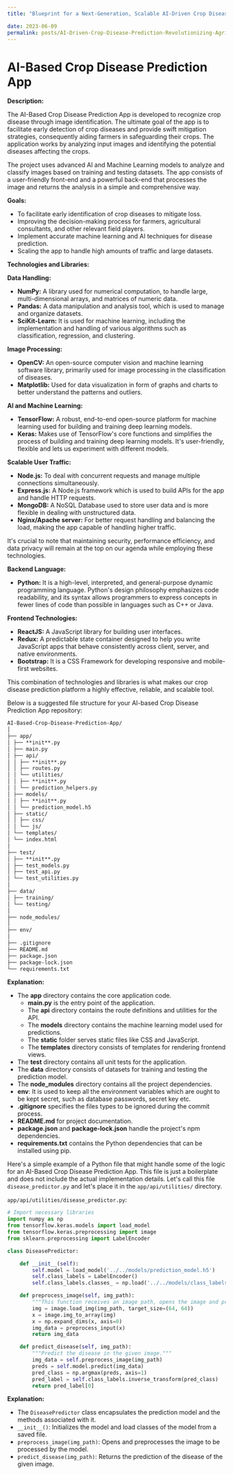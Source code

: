```yaml
---
title: "Blueprint for a Next-Generation, Scalable AI-Driven Crop Disease Prediction Ecosystem: Masterfully Integrating Design, Data, and Cloud Technologies for Superior High-Volume User Experience"

date: 2023-06-09
permalink: posts/AI-Driven-Crop-Disease-Prediction-Revolutionizing-Agriculture
---
```


# AI-Based Crop Disease Prediction App

**Description:**

The AI-Based Crop Disease Prediction App is developed to recognize crop disease through image identification. The ultimate goal of the app is to facilitate early detection of crop diseases and provide swift mitigation strategies, consequently aiding farmers in safeguarding their crops. The application works by analyzing input images and identifying the potential diseases affecting the crops.

The project uses advanced AI and Machine Learning models to analyze and classify images based on training and testing datasets. The app consists of a user-friendly front-end and a powerful back-end that processes the image and returns the analysis in a simple and comprehensive way.

**Goals:**

- To facilitate early identification of crop diseases to mitigate loss.
- Improving the decision-making process for farmers, agricultural consultants, and other relevant field players.
- Implement accurate machine learning and AI techniques for disease prediction.
- Scaling the app to handle high amounts of traffic and large datasets.

**Technologies and Libraries:**

**Data Handling:**

- **NumPy:** A library used for numerical computation, to handle large, multi-dimensional arrays, and matrices of numeric data.
- **Pandas:** A data manipulation and analysis tool, which is used to manage and organize datasets.
- **SciKit-Learn:** It is used for machine learning, including the implementation and handling of various algorithms such as classification, regression, and clustering.

**Image Processing:**

- **OpenCV:** An open-source computer vision and machine learning software library, primarily used for image processing in the classification of diseases.
- **Matplotlib:** Used for data visualization in form of graphs and charts to better understand the patterns and outliers.

**AI and Machine Learning:**

- **TensorFlow:** A robust, end-to-end open-source platform for machine learning used for building and training deep learning models.
- **Keras:** Makes use of TensorFlow's core functions and simplifies the process of building and training deep learning models. It's user-friendly, flexible and lets us experiment with different models.

**Scalable User Traffic:**

- **Node.js:** To deal with concurrent requests and manage multiple connections simultaneously.
- **Express.js:** A Node.js framework which is used to build APIs for the app and handle HTTP requests.
- **MongoDB:** A NoSQL Database used to store user data and is more flexible in dealing with unstructured data.
- **Nginx/Apache server:** For better request handling and balancing the load, making the app capable of handling higher traffic.

It's crucial to note that maintaining security, performance efficiency, and data privacy will remain at the top on our agenda while employing these technologies.

**Backend Language:**

- **Python:** It is a high-level, interpreted, and general-purpose dynamic programming language. Python's design philosophy emphasizes code readability, and its syntax allows programmers to express concepts in fewer lines of code than possible in languages such as C++ or Java.

**Frontend Technologies:**

- **ReactJS:** A JavaScript library for building user interfaces.
- **Redux:** A predictable state container designed to help you write JavaScript apps that behave consistently across client, server, and native environments.
- **Bootstrap:** It is a CSS Framework for developing responsive and mobile-first websites.

This combination of technologies and libraries is what makes our crop disease prediction platform a highly effective, reliable, and scalable tool.

Below is a suggested file structure for your AI-based Crop Disease Prediction App repository:

```markdown
AI-Based-Crop-Disease-Prediction-App/
│
├── app/
│ ├── **init**.py
│ ├── main.py
│ ├── api/
│ │ ├── **init**.py
│ │ ├── routes.py
│ │ └── utilities/
│ │ ├── **init**.py
│ │ └── prediction_helpers.py
│ ├── models/
│ │ ├── **init**.py
│ │ └── prediction_model.h5
│ ├── static/
│ │ ├── css/
│ │ └── js/
│ └── templates/
│ └── index.html
│
├── test/
│ ├── **init**.py
│ ├── test_models.py
│ ├── test_api.py
│ └── test_utilities.py
│
├── data/
│ ├── training/
│ └── testing/
│
├── node_modules/
│
├── env/
│
├── .gitignore
├── README.md
├── package.json
├── package-lock.json
└── requirements.txt
```

**Explanation:**

- The **app** directory contains the core application code.
  - **main.py** is the entry point of the application.
  - The **api** directory contains the route definitions and utilities for the API.
  - The **models** directory contains the machine learning model used for predictions.
  - The **static** folder serves static files like CSS and JavaScript.
  - The **templates** directory consists of templates for rendering frontend views.
- The **test** directory contains all unit tests for the application.
- The **data** directory consists of datasets for training and testing the prediction model.
- The **node_modules** directory contains all the project dependencies.
- **env**: It is used to keep all the environment variables which are ought to be kept secret, such as database passwords, secret key etc.
- **.gitignore** specifies the files types to be ignored during the commit process.
- **README.md** for project documentation.
- **package.json** and **package-lock.json** handle the project's npm dependencies.
- **requirements.txt** contains the Python dependencies that can be installed using pip.

Here's a simple example of a Python file that might handle some of the logic for an AI-Based Crop Disease Prediction App. This file is just a boilerplate and does not include the actual implementation details. Let's call this file `disease_predictor.py` and let's place it in the `app/api/utilities/` directory.

`app/api/utilities/disease_predictor.py`:

```python
# Import necessary libraries
import numpy as np
from tensorflow.keras.models import load_model
from tensorflow.keras.preprocessing import image
from sklearn.preprocessing import LabelEncoder

class DiseasePredictor:

    def __init__(self):
        self.model = load_model('../../models/prediction_model.h5')
        self.class_labels = LabelEncoder()
        self.class_labels.classes_ = np.load('../../models/class_labels.npy')

    def preprocess_image(self, img_path):
        """This function receives an image path, opens the image and preprocesses it for the model."""
        img = image.load_img(img_path, target_size=(64, 64))
        x = image.img_to_array(img)
        x = np.expand_dims(x, axis=0)
        img_data = preprocess_input(x)
        return img_data

    def predict_disease(self, img_path):
        """Predict the disease in the given image."""
        img_data = self.preprocess_image(img_path)
        preds = self.model.predict(img_data)
        pred_class = np.argmax(preds, axis=1)
        pred_label = self.class_labels.inverse_transform(pred_class)
        return pred_label[0]

```

**Explanation:**

- The `DiseasePredictor` class encapsulates the prediction model and the methods associated with it.
- `__init__()`: Initializes the model and load classes of the model from a saved file.
- `preprocess_image(img_path)`: Opens and preprocesses the image to be processed by the model.
- `predict_disease(img_path)`: Returns the prediction of the disease of the given image.
